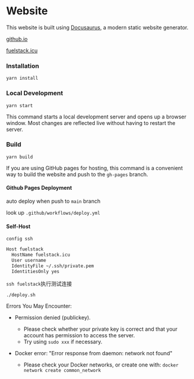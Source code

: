 # Website

This website is built using [Docusaurus](https://docusaurus.io/), a modern static website generator.

[github.io](https://marvin-season.github.io/blog-website/)

[fuelstack.icu](http://www.fuelstack.icu/blog-website/)

### Installation

```
yarn install
```

### Local Development

```
yarn start
```

This command starts a local development server and opens up a browser window. Most changes are reflected live without having to restart the server.

### Build

```
yarn build
```

If you are using GitHub pages for hosting, this command is a convenient way to build the website and push to the `gh-pages` branch.

#### Github Pages Deployment

auto deploy when push to `main` branch

look up `.github/workflows/deploy.yml`

#### Self-Host

`config ssh`

```sh
Host fuelstack
  HostName fuelstack.icu
  User username
  IdentityFile ~/.ssh/private.pem
  IdentitiesOnly yes

```

`ssh fuelstack`执行测试连接

```sh
./deploy.sh

```

Errors You May Encounter:

- Permission denied (publickey).
  + Please check whether your private key is correct and that your account has permission to access the server.
  + Try using `sudo xxx` if necessary.

- Docker error: "Error response from daemon: network not found"
  + Please check your Docker networks, or create one with: `docker network create common_network`
